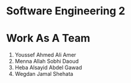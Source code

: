 # Software Engineering 2
# Work As A Team 
  1. Youssef Ahmed Ali Amer
  2. Menna Allah Sobhi Daoud
  3. Heba Alsayid Abdel Gawad
  4. Wegdan Jamal Shehata
  

